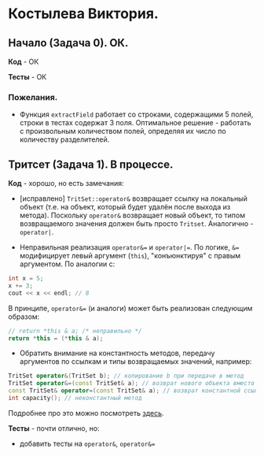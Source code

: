 # Костылева Виктория.

## Начало (Задача 0). ОК.

**Код** - ОК

**Тесты** - ОК

### Пожелания.

- Функция `extractField` работает со строками, содержащими 5 полей, строки в тестах содержат 3 поля. Оптимальное решение - работать с произвольным количеством полей, определяя их число по количеству разделителей.

## Тритсет (Задача 1). В процессе.

**Код** - хорошо, но есть замечания:

- [исправлено] `TritSet::operator&` возвращает ссылку на локальный объект (т.е. на объект, который будет удалён после выхода из метода).
Поскольку `operator&` возвращает новый объект, то типом возвращаемого значения должен быть просто `Tritset`. Аналогично	- `operator|`.

- Неправильная реализация `operator&=` и `operator|=`.
По логике, `&=` модифицирует левый аргумент (`this`), "конъюнктируя" с правым аргументом. По аналогии с:

```C++
int x = 5;
x += 3;
cout << x << endl; // 8
```

В принципе, `operator&=` (и аналоги) может быть реализован следующим образом:
```C++
// return *this & a; /* неправильно */
return *this = (*this & a);

```

- Обратить внимание на константность методов, передачу аргументов по ссылкам и типы возвращаемых значений, например:

```C++
TritSet operator&(TritSet b); // копирование b при передаче в метод
TritSet operator&=(const TritSet& a); // возврат нового объекта вместо ссылки на текущий
const TritSet& operator=(const TritSet& a); // возврат константной ссылки вместо неконстантной
int capacity(); // неконстантный метод
```

Подробнее про это можно посмотреть [здесь](/2016.cpp/seminar14/).

**Тесты** - почти отлично, но:

- добавить тесты на `operator&`, `operator&=`
